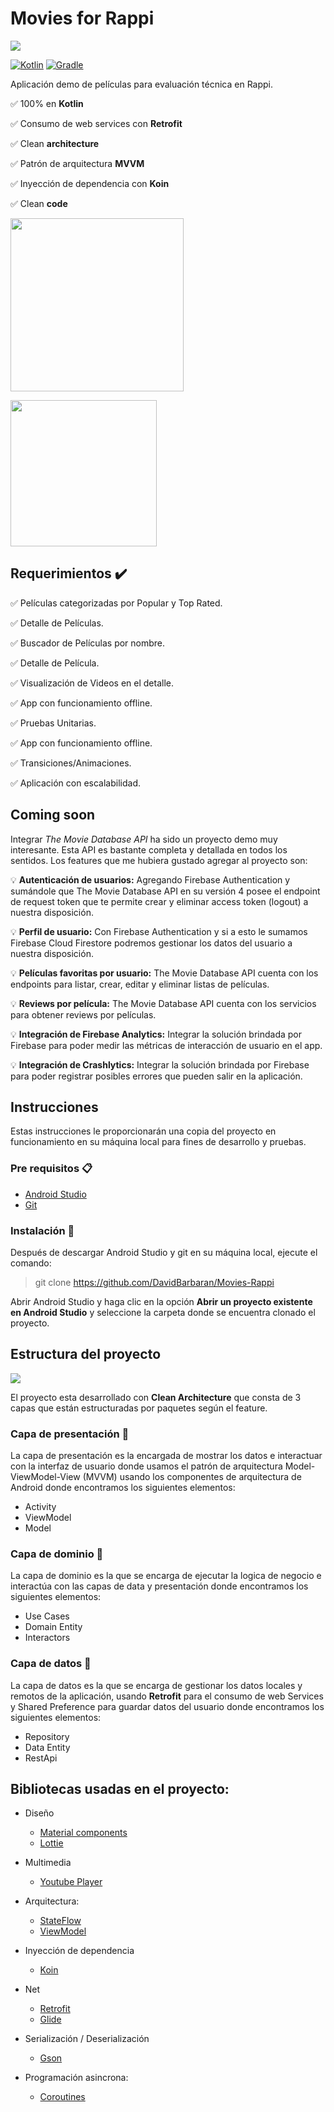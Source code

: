 # Movies for Rappi

![](https://i.imgur.com/EzfsDUj.png)

[![Kotlin](https://img.shields.io/badge/kotlin-1.4.21-blue.svg)](http://kotlinlang.org) [![Gradle](https://img.shields.io/badge/gradle-6.1.1-%2366DCB8.svg)](https://developer.android.com/studio/releases/gradle-plugin)

Aplicación demo de películas para evaluación técnica en Rappi.

:white_check_mark: 100% en **Kotlin**

:white_check_mark: Consumo de web services con **Retrofit**

:white_check_mark: Clean **architecture**

:white_check_mark: Patrón de arquitectura **MVVM**

:white_check_mark: Inyección de dependencia con **Koin**

:white_check_mark: Clean **code**


<a href="https://youtu.be/u9X_9_HOmfs"><img src="https://i.imgur.com/6kifBl4.png" width="277"/></a>

<a href="https://firebasestorage.googleapis.com/v0/b/davidbarbarandev.appspot.com/o/MoviesforRappi.apk?alt=media&token=2422ff8e-1252-4bce-982b-29eb3da22b49"><img src="https://i.imgur.com/jMDgwCn.png" width="234"/></a>

## Requerimientos ✔️

:white_check_mark: Películas categorizadas por Popular y Top Rated.

:white_check_mark: Detalle de Películas.

:white_check_mark: Buscador de Películas por nombre.

:white_check_mark: Detalle de Película.

:white_check_mark: Visualización de Videos en el detalle.

:white_check_mark: App con funcionamiento offline.

:white_check_mark: Pruebas Unitarias.

:white_check_mark: App con funcionamiento offline.

:white_check_mark: Transiciones/Animaciones.

:white_check_mark: Aplicación con escalabilidad.

## Coming soon

Integrar *The Movie Database API* ha sido un proyecto demo muy interesante. Esta API es bastante completa y detallada en todos los sentidos. Los features que me hubiera gustado agregar al proyecto son:

💡 **Autenticación de usuarios:** Agregando Firebase Authentication  y sumándole que The Movie Database API en su versión 4 posee el endpoint de request token que te permite crear y eliminar access token (logout) a nuestra disposición.

💡 **Perfil de usuario:** Con Firebase Authentication y si a esto le sumamos Firebase Cloud Firestore podremos gestionar los datos del usuario a nuestra disposición.

💡 **Películas favoritas por usuario:** The Movie Database API cuenta con los endpoints para listar, crear, editar y eliminar listas de películas.

💡 **Reviews por película:** The Movie Database API cuenta con los servicios para obtener reviews por películas.

💡 **Integración de Firebase Analytics:** Integrar la solución brindada por Firebase para poder medir las métricas de interacción de usuario en el app.

💡 **Integración de Crashlytics:** Integrar la solución brindada por Firebase para poder registrar posibles errores que pueden salir en la aplicación.

## Instrucciones

Estas instrucciones le proporcionarán una copia del proyecto en funcionamiento en su máquina local para fines de desarrollo y pruebas.

### Pre requisitos 📋
- [Android Studio](https://developer.android.com/studio/)
- [Git](https://git-scm.com/downloads)

### Instalación 🔧
Después de descargar Android Studio y git en su máquina local, ejecute el comando:

> git clone https://github.com/DavidBarbaran/Movies-Rappi

Abrir Android Studio y haga clic en la opción **Abrir un proyecto existente en Android Studio** y seleccione la carpeta donde se encuentra clonado el proyecto.

## Estructura del proyecto

![](https://i.imgur.com/WQSNeZ0.png)

El proyecto esta desarrollado con **Clean Architecture** que consta de 3 capas que están estructuradas por paquetes según el feature.

### Capa de presentación :iphone:
La capa de presentación es la encargada de mostrar los datos e interactuar con la interfaz de usuario donde usamos el patrón de arquitectura Model-ViewModel-View (MVVM) usando los componentes de arquitectura de Android donde encontramos los siguientes elementos:

- Activity
- ViewModel
- Model

### Capa de dominio :large_orange_diamond:
La capa de dominio es la que se encarga de ejecutar la logica de negocio e interactúa con las capas de data y presentación donde encontramos los siguientes elementos:

- Use Cases
- Domain Entity
- Interactors

### Capa de datos :open_file_folder:
La capa de datos es la que se encarga de gestionar los datos locales y remotos de la aplicación, usando **Retrofit** para el consumo de web Services y Shared Preference para guardar datos del usuario donde encontramos los siguientes elementos:

- Repository
- Data Entity
- RestApi

## Bibliotecas usadas en el proyecto:

- Diseño
	- [Material components](https://material.io/develop/android/docs/getting-started)
	- [Lottie](https://github.com/airbnb/lottie-android)

- Multimedia
	- [Youtube Player](https://developers.google.com/youtube/android/player)

- Arquitectura:
	- [StateFlow](https://developer.android.com/kotlin/flow/stateflow-and-sharedflow)
	- [ViewModel](https://developer.android.com/topic/libraries/architecture/viewmodel)

- Inyección de dependencia
	- [Koin](https://github.com/InsertKoinIO/koin)

- Net
	- [Retrofit](https://github.com/square/retrofit)
	- [Glide](https://github.com/bumptech/glide)

- Serialización / Deserialización
	- [Gson](https://github.com/google/gson)

- Programación asincrona:
	- [Coroutines](https://github.com/Kotlin/kotlinx.coroutines)
